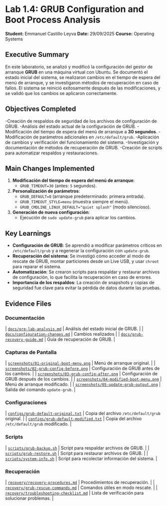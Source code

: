# **Lab 1.4: GRUB Configuration and Boot Process Analysis**

**Student:** Emmanuel Castillo Leyva
**Date:** 29/09/2025
**Course:** Operating Systems

## **Executive Summary**
En este laboratorio, se analizó y modificó la configuración del gestor de arranque **GRUB** en una máquina virtual con Ubuntu. 
Se documentó el estado inicial del sistema, se realizaron cambios en el tiempo de espera del menú de arranque, y se investigaron métodos de recuperación en caso de fallos. 
El sistema se reinició exitosamente después de las modificaciones, y se validó que los cambios se aplicaron correctamente.

## **Objectives Completed**
-Creación de respaldos de seguridad de los archivos de configuración de GRUB.
-Análisis del estado actual de la configuración de GRUB.
-Modificación del tiempo de espera del menú de arranque a **30 segundos**.
-Modificación de parámetros adicionales en `/etc/default/grub`.
-Aplicación de cambios y verificación del funcionamiento del sistema.
-Investigación y documentación de métodos de recuperación de GRUB.
-Creación de scripts para automatizar respaldos y restauraciones.

## **Main Changes Implemented**
1. **Modificación del tiempo de espera del menú de arranque**:
   - `GRUB_TIMEOUT=30` (antes: `5` segundos).
2. **Personalización de parámetros**:
   - `GRUB_DEFAULT=0` (arranque predeterminado: primera entrada).
   - `GRUB_TIMEOUT_STYLE=menu` (muestra siempre el menú).
   - `GRUB_CMDLINE_LINUX_DEFAULT="quiet splash"` (modo silencioso).
3. **Generación de nueva configuración**:
   - Ejecución de `sudo update-grub` para aplicar los cambios.

## **Key Learnings**
- **Configuración de GRUB**: Se aprendió a modificar parámetros críticos en `/etc/default/grub` y a regenerar la configuración con `update-grub`.
- **Recuperación del sistema**: Se investigó cómo acceder al modo de rescate de GRUB, montar particiones desde un Live USB, y usar `chroot` para reparar el sistema.
- **Automatización**: Se crearon scripts para respaldar y restaurar archivos de configuración, lo que facilita la recuperación en caso de errores.
- **Importancia de los respaldos**: La creación de snapshots y copias de seguridad fue clave para evitar la pérdida de datos durante las pruebas.

## **Evidence Files**
### **Documentación**

 | [`docs/pre-lab-analysis.md`](docs/pre-lab-analysis.md) | Análisis del estado inicial de GRUB. |
 | [`docs/configuration-changes.md`](docs/configuration-changes.md) | Cambios realizados |
 | [`docs/grub-recovery-guide.md`](docs/grub-recovery-guide.md) | Guía de recuperación de GRUB. |

### **Capturas de Pantalla**
 | [`screenshots/01-original-boot-menu.png`](screenshots/01-original-boot-menu.png) | Menú de arranque original. |
 | [`screenshots/02-grub-config-before.png`](screenshots/02-grub-config-before.png) | Configuración de GRUB antes de los cambios. |
 | [`screenshots/03-grub-config-after.png`](screenshots/03-grub-config-after.png) | Configuración de GRUB después de los cambios. |
 | [`screenshots/04-modified-boot-menu.png`](screenshots/04-modified-boot-menu.png) | Menú de arranque modificado. |
 | [`screenshots/05-update-grub-output.png`](screenshots/05-update-grub-output.png) | Salida del comando `update-grub`. |

### **Configuraciones**
 | [`configs/grub-default-original.txt`](configs/grub-default-original.txt) | Copia del archivo `/etc/default/grub` original. |
 | [`configs/grub-default-modified.txt`](configs/grub-default-modified.txt) | Copia del archivo `/etc/default/grub` modificado. |

### **Scripts**
 | [`scripts/grub-backup.sh`](scripts/grub-backup.sh) | Script para respaldar archivos de GRUB. |
 | [`scripts/grub-restore.sh`](scripts/grub-restore.sh) | Script para restaurar archivos de GRUB. |
 | [`scripts/system-info.sh`](scripts/system-info.sh) | Script para recolectar información del sistema. |

### **Recuperación**
 | [`recovery/recovery-procedures.md`](recovery/recovery-procedures.md) | Procedimientos de recuperación. |
 | [`recovery/grub-rescue-commands.md`](recovery/grub-rescue-commands.md) | Comandos útiles en modo rescate. |
 | [`recovery/troubleshooting-checklist.md`](recovery/troubleshooting-checklist.md) | Lista de verificación para solucionar problemas. |


